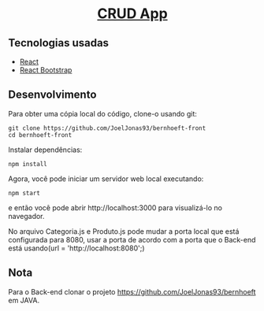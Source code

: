 <h1 align="center">
  <a href="https://github.com/JoelJonas93/bernhoeft-front/">
    CRUD App
  </a>
</h1>

## Tecnologias usadas

- [React](http://reactjs.org)
- [React Bootstrap](https://react-bootstrap.netlify.app/)

## Desenvolvimento

Para obter uma cópia local do código, clone-o usando git:

```
git clone https://github.com/JoelJonas93/bernhoeft-front
cd bernhoeft-front
```

Instalar dependências:

```
npm install
```

Agora, você pode iniciar um servidor web local executando:

```
npm start
```

e então você pode abrir http://localhost:3000 para visualizá-lo no navegador.

No arquivo Categoria.js e Produto.js pode mudar a porta local que está configurada para 8080, usar a porta de acordo com a porta que o Back-end está usando(url = 'http://localhost:8080';)

## Nota
Para o Back-end clonar o projeto https://github.com/JoelJonas93/bernhoeft em JAVA.
